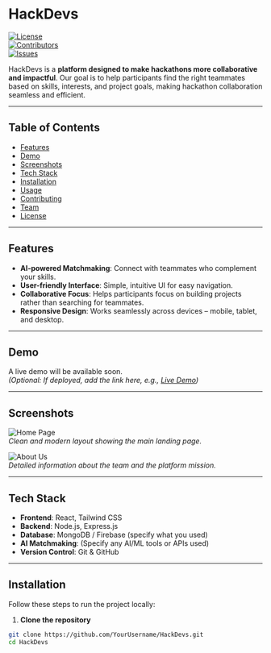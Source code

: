# HackDevs

[![License](https://img.shields.io/badge/license-MIT-blue.svg)](LICENSE)  
[![Contributors](https://img.shields.io/github/contributors/YourUsername/HackDevs.svg)](https://github.com/YourUsername/HackDevs/graphs/contributors)  
[![Issues](https://img.shields.io/github/issues/YourUsername/HackDevs.svg)](https://github.com/YourUsername/HackDevs/issues)

HackDevs is a **platform designed to make hackathons more collaborative and impactful**. Our goal is to help participants find the right teammates based on skills, interests, and project goals, making hackathon collaboration seamless and efficient.

---

## Table of Contents

- [Features](#features)
- [Demo](#demo)
- [Screenshots](#screenshots)
- [Tech Stack](#tech-stack)
- [Installation](#installation)
- [Usage](#usage)
- [Contributing](#contributing)
- [Team](#team)
- [License](#license)

---

## Features

- **AI-powered Matchmaking**: Connect with teammates who complement your skills.
- **User-friendly Interface**: Simple, intuitive UI for easy navigation.
- **Collaborative Focus**: Helps participants focus on building projects rather than searching for teammates.
- **Responsive Design**: Works seamlessly across devices – mobile, tablet, and desktop.

---

## Demo

A live demo will be available soon.  
_(Optional: If deployed, add the link here, e.g., [Live Demo](https://hackdevs-demo.com))_

---

## Screenshots

![Home Page](screenshots/home.png)  
_Clean and modern layout showing the main landing page._

![About Us](screenshots/about.png)  
_Detailed information about the team and the platform mission._

---

## Tech Stack

- **Frontend**: React, Tailwind CSS
- **Backend**: Node.js, Express.js
- **Database**: MongoDB / Firebase (specify what you used)
- **AI Matchmaking**: (Specify any AI/ML tools or APIs used)
- **Version Control**: Git & GitHub

---

## Installation

Follow these steps to run the project locally:

1. **Clone the repository**

```bash
git clone https://github.com/YourUsername/HackDevs.git
cd HackDevs
```
